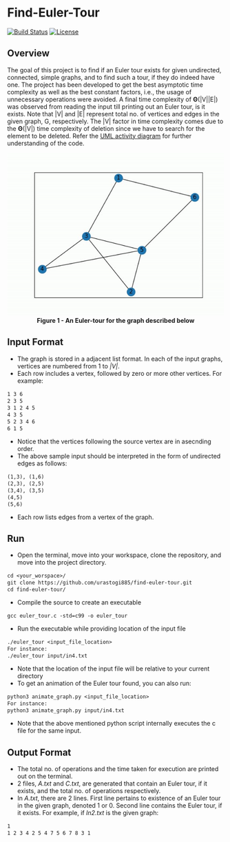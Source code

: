 # Find-Euler-Tour
[![Build Status](https://travis-ci.org/urastogi885/find-euler-tour.svg?branch=master)](https://travis-ci.org/github/urastogi885/find-euler-tour)
[![License](https://img.shields.io/badge/License-MIT-blue.svg)](https://github.com/urastogi885/find-euler-path/blob/main/LICENSE)

## Overview
The goal of this project is to find if an Euler tour exists for given undirected, connected, simple 
graphs, and to find such a tour, if they do indeed have one. The project has been developed to get 
the best asymptotic time complexity as well as the best constant factors, i.e., the usage
of unnecessary operations were avoided. A final time complexity of **Θ**(|V||E|) was observed 
from reading the input till printing out an Euler tour, is it exists. Note that |V| and |E| 
represent total no. of vertices and edges in the given graph, G, respectively. The |V| factor 
in time complexity comes due to the **Θ**(|V|) time complexity of deletion since we have to
search for the element to be deleted. Refer the [UML activity diagram](https://github.com/urastogi885/find-euler-tour/blob/main/uml/activity_diagram.pdf) 
for further understanding of the code.

<p align="center">
  <img src="https://github.com/urastogi885/find-euler-tour/blob/main/images/euler_tour.gif">
  <br><b>Figure 1 - An Euler-tour for the graph described below</b><br>
</p>

## Input Format
- The graph is stored in a adjacent list format. In each of the input graphs, vertices are numbered from 1 to
_|V|_.
- Each row includes a vertex, followed by zero or more other vertices. For example:
```
1 3 6
2 3 5
3 1 2 4 5
4 3 5
5 2 3 4 6
6 1 5
```
- Notice that the vertices following the source vertex are in asecnding order.
- The above sample input should be interpreted in the form of undirected edges as follows:
```
(1,3), (1,6)
(2,3), (2,5)
(3,4), (3,5)
(4,5)
(5,6)
 ```
- Each row lists edges from a vertex of the graph.

## Run
- Open the terminal, move into your workspace, clone the repository, and move into the project directory.
```
cd <your_worspace>/
git clone https://github.com/urastogi885/find-euler-tour.git
cd find-euler-tour/
```
- Compile the source to create an executable
```
gcc euler_tour.c -std=c99 -o euler_tour
```
- Run the executable while providing location of the input file
```
./euler_tour <input_file_location>
For instance:
./euler_tour input/in4.txt
```
- Note that the location of the input file will be relative to your current directory
- To get an animation of the Euler tour found, you can also run:
```
python3 animate_graph.py <input_file_location>
For instance:
python3 animate_graph.py input/in4.txt
```
- Note that the above mentioned python script internally executes the c file for the same input. 

## Output Format
- The total no. of operations and the time taken for execution are printed out on the terminal.
- 2 files, *A.txt* and *C.txt*, are generated that contain an Euler tour, if it exists, and the total no. of operations respectively.
- In *A.txt*, there are 2 lines. First line pertains to existence of an Euler tour in the given graph, denoted 1 or 0. Second line 
contains the Euler tour, if it exists. For example, if *In2.txt* is the given graph:
```
1
1 2 3 4 2 5 4 7 5 6 7 8 3 1 
```
